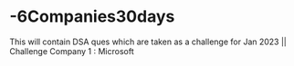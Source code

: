 # -6Companies30days
This will contain DSA ques which are taken as a challenge for Jan 2023
||
Challenge Company 1 : Microsoft 
